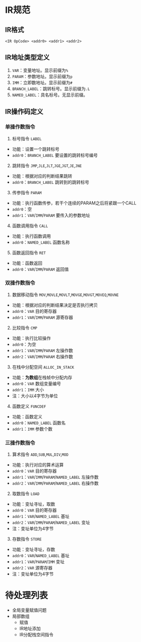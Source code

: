 # IR规范

## IR格式

`<IR OpCode> <addr0> <addr1> <addr2>`

## IR地址类型定义

1. `VAR`：变量地址。显示前缀为`%`
2. `PARAM`：参数地址。显示前缀为`p`
3. `IMM`：立即数地址。显示前缀为`#`
4. `BRANCH_LABEL`：跳转标号。显示前缀为`.L`
5. `NAMED_LABEL`：具名标号。无显示前缀。

## IR操作码定义

### 单操作数指令

1. 标号指令 `LABEL`
  * 功能：设置一个跳转标号
  * `addr0`：`BRANCH_LABEL` 要设置的跳转标号编号

2. 跳转指令 `JMP`,`JLE`,`JLT`,`JGE`,`JGT`,`JE`,`JNE`
  * 功能：根据对应的判断结果跳转
  * `addr0`：`BRANCH_LABEL` 跳转到的跳转标号

3. 传参指令 `PARAM`
  * 功能：执行函数传参，若干个连续的PARAM之后将紧跟一个CALL
  * `addr0`：空
  * `addr1`：`VAR`/`IMM`/`PARAM` 要传入的参数地址

4. 函数调用指令 `CALL`
  * 功能：执行函数调用
  * `addr0`：`NAMED_LABEL` 函数名称

5. 函数返回指令 `RET`
  * 功能：函数返回
  * `addr0`：`VAR`/`IMM`/`PARAM` 返回值

### 双操作数指令

1. 数据移动指令 `MOV`,`MOVLE`,`MOVLT`,`MOVGE`,`MOVGT`,`MOVEQ`,`MOVNE`
  * 功能：根据对应的判断结果决定是否执行拷贝
  * `addr0`：`VAR`               目的寄存器
  * `addr1`：`VAR`/`IMM`/`PARAM` 源寄存器

2. 比较指令 `CMP`
  * 功能：执行比较操作
  * `addr0`：为空
  * `addr1`：`VAR`/`IMM`/`PARAM` 左操作数
  * `addr2`：`VAR`/`IMM`/`PARAM` 右操作数

3. 在栈中分配空间 `ALLOC_IN_STACK`
  * 功能：**为数组**在栈帧中分配内存
  * `addr0`：`VAR` 数组变量编号
  * `addr1`：`IMM` 大小
  * 注：大小以4字节为单位

4. 函数定义 `FUNCDEF`
  * 功能：函数定义
  * `addr0`：`NAMED_LABEL` 函数名
  * `addr1`：`IMM` 参数个数

### 三操作数指令

1. 算术指令 `ADD`,`SUB`,`MUL`,`DIV`,`MOD`
  * 功能：执行对应的算术运算
  * `addr0`：`VAR`               目的寄存器
  * `addr1`：`VAR`/`IMM`/`PARAM`/`NAMED_LABEL` 左操作数
  * `addr2`：`VAR`/`IMM`/`PARAM`/`NAMED_LABEL` 右操作数

2. 取数指令 `LOAD`
  * 功能：变址寻址，取数
  * `addr0`：`VAR`               目的寄存器
  * `addr1`：`VAR`/`NAMED_LABEL` 基址
  * `addr2`：`VAR`/`IMM`/`PARAM`/`NAMED_LABEL` 变址
  * 注：变址单位为4字节

3. 存数指令 `STORE`
  * 功能：变址寻址，存数
  * `addr0`：`VAR`/`NAMED_LABEL` 基址
  * `addr1`：`VAR`/`PARAM`/`IMM` 变址
  * `addr2`：`VAR`               源寄存器
  * 注：变址单位为4字节

# 待处理列表
* 全局变量赋值问题
* 局部数组
  - 赋值
  - IR地址添加
  - IR分配栈空间指令

